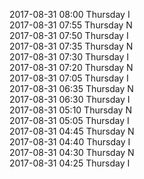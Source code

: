2017-08-31 08:00 Thursday  I  
2017-08-31 07:55 Thursday  N  
2017-08-31 07:50 Thursday  I  
2017-08-31 07:35 Thursday  N  
2017-08-31 07:30 Thursday  I  
2017-08-31 07:20 Thursday  N  
2017-08-31 07:05 Thursday  I  
2017-08-31 06:35 Thursday  N  
2017-08-31 06:30 Thursday  I  
2017-08-31 05:10 Thursday  N  
2017-08-31 05:05 Thursday  I  
2017-08-31 04:45 Thursday  N  
2017-08-31 04:40 Thursday  I  
2017-08-31 04:30 Thursday  N  
2017-08-31 04:25 Thursday  I  
